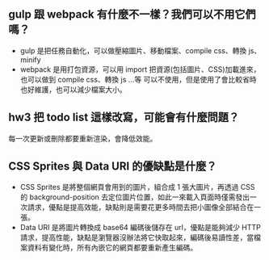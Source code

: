 ## gulp 跟 webpack 有什麼不一樣？我們可以不用它們嗎？
- gulp 是把任務自動化，可以做壓縮圖片、移動檔案、compile css、轉換 js、minify 
- webpack 是用打包資源，可以用 import 把資源(包括圖片、CSS)加載進來，也可以做到 compile css、轉換 js ...等
可以不使用，但是使用了會比較省時也好維護，也可以減少檔案大小。

## hw3 把 todo list 這樣改寫，可能會有什麼問題？
每一次更新或刪除都要重新渲染，會降低效能。

## CSS Sprites 與 Data URI 的優缺點是什麼？
- CSS Sprites 是將整個網頁會用到的圖片，組合成 1 張大圖片，再透過 CSS 的 background-position 去定位圖片位置，如此一來載入頁面時僅需發出一次請求，優點是提高效能，缺點則是需要花更多時間去把小圖像全部結合在一張。
- Data URI 是將圖片轉換成 base64 編碼後儲存在 url，優點是能夠減少 HTTP 請求，提高性能，缺點是瀏覽器沒辦法將它快取起來，編碼後易讀性差，當檔案資料有變化時，所有內嵌它的網頁都要重新產生編碼。
